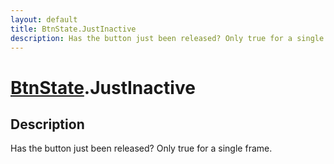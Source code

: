 ```yaml
---
layout: default
title: BtnState.JustInactive
description: Has the button just been released? Only true for a single frame.
---
```

# [BtnState]({{site.url}}/Pages/Reference/BtnState.html).JustInactive

## Description
Has the button just been released? Only true for a single frame.

